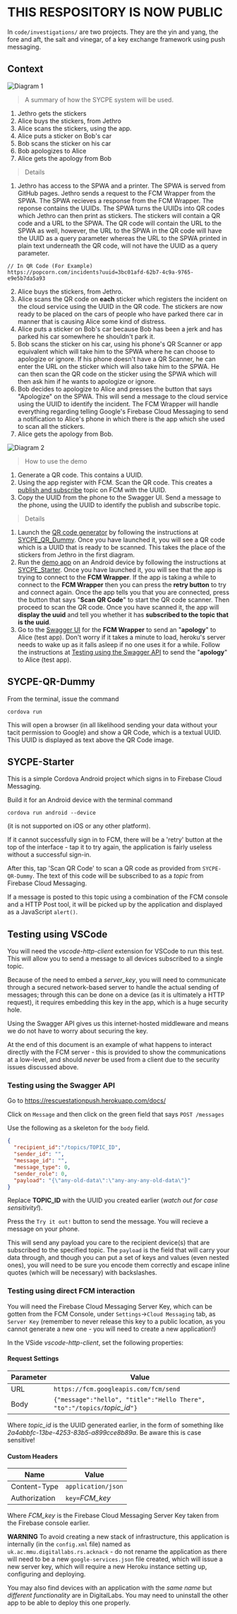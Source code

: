 # THIS RESPOSITORY IS NOW PUBLIC

In `code/investigations/` are two projects. They are the yin and yang, the fore and aft, the salt and vinegar, of a key exchange framework using push messaging.

## Context

![Diagram 1](./documentation/README_Images/SYCPE_Diagram_1.png)

> A summary of how the SYCPE system will be used.

1. Jethro gets the stickers
2. Alice buys the stickers, from Jethro
3. Alice scans the stickers, using the app.
4. Alice puts a sticker on Bob's car
5. Bob scans the sticker on his car
6. Bob apologizes to Alice
7. Alice gets the apology from Bob

> Details

1. Jethro has access to the SPWA and a printer. The SPWA is served from GitHub pages. Jethro sends a request to the FCM Wrapper from the SPWA. The SPWA recieves a response from the FCM Wrapper. The reponse contains the UUIDs. The SPWA turns the UUIDs into QR codes which Jethro can then print as stickers. The stickers will contain a QR code and a URL to the SPWA. The QR code will contain the URL to the SPWA as well, however, the URL to the SPWA in the QR code will have the UUID as a query parameter whereas the URL to the SPWA printed in plain text underneath the QR code, will not have the UUID as a query parameter.
```
// In QR Code (For Example)
https://popcorn.com/incidents?uuid=3bc01afd-62b7-4c9a-9765-e9e5b7da5a93
```
2. Alice buys the stickers, from Jethro.
3. Alice scans the QR code on **each** sticker which registers the incident on the cloud service using the UUID in the QR code. The stickers are now ready to be placed on the cars of people who have parked there car in manner that is causing Alice some kind of distress.
4. Alice puts a sticker on Bob's car because Bob has been a jerk and has parked his car somewhere he shouldn't park it.
5. Bob scans the sticker on his car, using his phone's QR Scanner or app equivalent which will take him to the SPWA where he can choose to apologize or ignore. If his phone doesn't have a QR Scanner, he can enter the URL on the sticker which will also take him to the SPWA. He can then scan the QR code on the sticker using the SPWA which will then ask him if he wants to apologize or ignore.
6. Bob decides to apologize to Alice and presses the button that says "Apologize" on the SPWA. This will send a message to the cloud service using the UUID to identify the incident. The FCM Wrapper will handle everything regarding telling Google's Firebase Cloud Messaging to send a notification to Alice's phone in which there is the app which she used to scan all the stickers.
7. Alice gets the apology from Bob.

![Diagram 2](./documentation/README_Images/SYCPE_Diagram_2.png)

> How to use the demo

1. Generate a QR code. This contains a UUID.
2. Using the app register with FCM. Scan the QR code. This creates a [publish and subscribe](https://en.wikipedia.org/wiki/Publish%E2%80%93subscribe_pattern) topic on FCM with the UUID.
3. Copy the UUID from the phone to the Swagger UI. Send a message to the phone, using the UUID to identify the publish and subscribe topic.

> Details

1. Launch the [QR code generator](https://github.com/AliceDigitalLabs/SYCPE-PushDemo/tree/master/code/investigations/SYCPE-QR-Dummy) by following the instructions at [SYCPE_QR_Dummy](https://github.com/AliceDigitalLabs/SYCPE-PushDemo#sycpe-qr-dummy). Once you have launched it, you will see a QR code which is a UUID that is ready to be scanned. This takes the place of the stickers from Jethro in the first diagram.
2. Run the [demo app](https://github.com/AliceDigitalLabs/SYCPE-PushDemo/tree/master/code/investigations/SYCPE-Starter) on an Android device by following the instructions at [SYCPE_Starter](https://github.com/AliceDigitalLabs/SYCPE-PushDemo#sycpe-starter). Once you have launched it, you will see that the app is trying to connect to the **FCM Wrapper**. If the app is taking a while to connect to the **FCM Wrapper** then you can press the **retry button** to try and connect again. Once the app tells you that you are connected, press the button that says "**Scan QR Code**" to start the QR code scanner. Then proceed to scan the QR code. Once you have scanned it, the app will **display the uuid** and tell you whether it has **subscribed to the topic that is the uuid**.
3. Go to the [Swagger UI](https://rescuestationpush.herokuapp.com/docs) for the **FCM Wrapper** to send an "**apology**" to Alice (test app). Don't worry if it takes a minute to load, heroku's server needs to wake up as it falls asleep if no one uses it for a while. Follow the instructions at [Testing using the Swagger API](https://github.com/AliceDigitalLabs/SYCPE-PushDemo#testing-using-the-swagger-api) to send the "**apology**" to Alice (test app).

## SYCPE-QR-Dummy

From the terminal, issue the command

`cordova run`

This will open a browser (in all likelihood sending your data without your tacit permission to Google) and show a QR Code, which is a textual UUID. This UUID is displayed as text above the QR Code image.

## SYCPE-Starter

This is a simple Cordova Android project which signs in to Firebase Cloud Messaging.

Build it for an Android device with the terminal command

`cordova run android --device`

(it is not supported on iOS or any other platform).

If it cannot successfully sign in to FCM, there will be a 'retry' button at the top of the interface - tap it to try again, the application is fairly useless without a successful sign-in.

After this, tap 'Scan QR Code' to scan a QR code as provided from `SYCPE-QR-Dummy`. The text of this code will be subscribed to as a *topic* from Firebase Cloud Messaging.

If a message is posted to this topic using a combination of the FCM console and a HTTP Post tool, it will be picked up by the application and displayed as a JavaScript `alert()`.

## Testing using VSCode

You will need the *vscode-http-client* extension for VSCode to run this test. This will allow you to send a message to all devices subscribed to a single topic.

Because of the need to embed a *server_key*, you will need to communicate through a secured network-based server to handle the actual sending of messages; through this can be done on a device (as it is ultimately a HTTP request), it requires embedding this key in the app, which is a huge security hole.

Using the Swagger API gives us this internet-hosted middleware and means we do not have to worry about securing the key.

At the end of this document is an example of what happens to interact directly with the FCM server - this is provided to show the communications at a low-level, and should *never* be used from a client due to the security issues discussed above.

### Testing using the Swagger API

Go to https://rescuestationpush.herokuapp.com/docs/

Click on `Message` and then click on the green field that says `POST /messages`

Use the following as a skeleton for the `body` field.

```json
{
  "recipient_id":"/topics/TOPIC_ID",
  "sender_id": "",
  "message_id": "",
  "message_type": 0,
  "sender_role": 0,
  "payload": "{\"any-old-data\":\"any-any-any-old-data\"}"
}
```

Replace **TOPIC_ID** with the UUID you created earlier (*watch out for case sensitivity!*).

Press the `Try it out!` button to send the message. You will recieve a message on your phone.

This will send any payload you care to the recipient device(s) that are subscribed to the specified topic. The `payload` is the field that will carry your data through, and though you can put a set of keys and values (even nested ones), you will need to be sure you encode them correctly and escape inline quotes (which will be necessary) with backslashes.

### Testing using direct FCM interaction

You will need the Firebase Cloud Messaging Server Key, which can be gotten from the FCM Console, under `Settings`->`Cloud Messaging` tab, as `Server Key` (remember to never release this key to a public location, as you cannot generate a new one - you will need to create a new application!)

In the VSide *vscode-http-client*, set the following properties:

#### Request Settings

Parameter | Value
----------|--------
URL| `https://fcm.googleapis.com/fcm/send`
Body | `{"message":"hello", "title":"Hello There", "to":"/topics/`*topic_id*`"}`

Where *topic_id* is the UUID generated earlier, in the form of something like *2a4abbfc-13be-4253-83b5-a899cce8b89a*. Be aware this is case sensitive!

#### Custom Headers

Name | Value
-----|--------
Content-Type | `application/json`
Authorization | `key=`*FCM_key*

Where *FCM_key* is the Firebase Cloud Messaging Server Key taken from the Firebase console earlier.

**WARNING** To avoid creating a new stack of infrastructure, this application is internally (in the `config.xml` file) named as `uk.ac.mmu.digitallabs.rs.acknack` - do not rename the application as there will need to be a new `google-services.json` file created, which will issue a new server key, which will require a new Heroku instance setting up, configuring and deploying.

You may also find devices with an application with the *same name* but *different functionality* are in DigitalLabs. You may need to uninstall the other app to be able to deploy this one properly.
